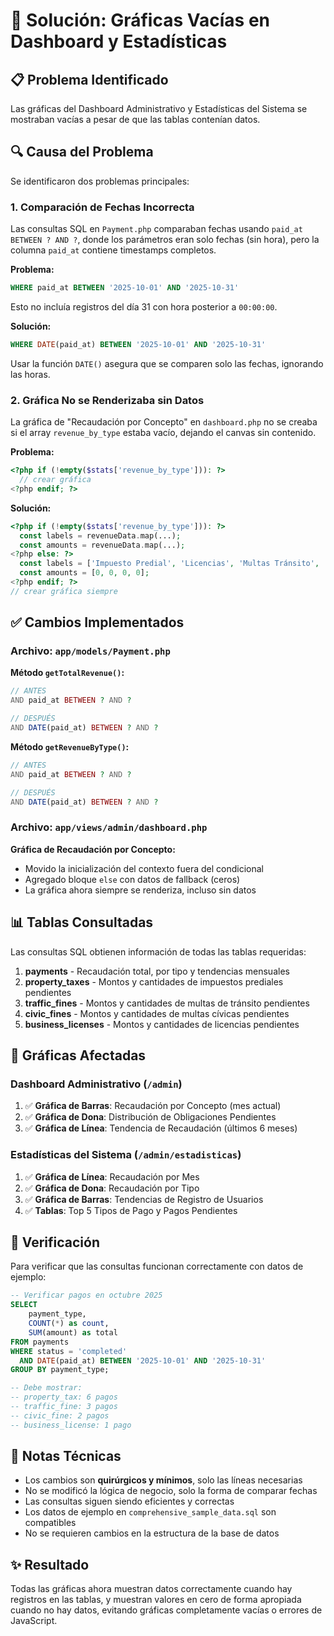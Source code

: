 # 🔧 Solución: Gráficas Vacías en Dashboard y Estadísticas

## 📋 Problema Identificado

Las gráficas del Dashboard Administrativo y Estadísticas del Sistema se mostraban vacías a pesar de que las tablas contenían datos.

## 🔍 Causa del Problema

Se identificaron dos problemas principales:

### 1. Comparación de Fechas Incorrecta
Las consultas SQL en `Payment.php` comparaban fechas usando `paid_at BETWEEN ? AND ?`, donde los parámetros eran solo fechas (sin hora), pero la columna `paid_at` contiene timestamps completos.

**Problema:**
```sql
WHERE paid_at BETWEEN '2025-10-01' AND '2025-10-31'
```
Esto no incluía registros del día 31 con hora posterior a `00:00:00`.

**Solución:**
```sql
WHERE DATE(paid_at) BETWEEN '2025-10-01' AND '2025-10-31'
```
Usar la función `DATE()` asegura que se comparen solo las fechas, ignorando las horas.

### 2. Gráfica No se Renderizaba sin Datos
La gráfica de "Recaudación por Concepto" en `dashboard.php` no se creaba si el array `revenue_by_type` estaba vacío, dejando el canvas sin contenido.

**Problema:**
```php
<?php if (!empty($stats['revenue_by_type'])): ?>
  // crear gráfica
<?php endif; ?>
```

**Solución:**
```php
<?php if (!empty($stats['revenue_by_type'])): ?>
  const labels = revenueData.map(...);
  const amounts = revenueData.map(...);
<?php else: ?>
  const labels = ['Impuesto Predial', 'Licencias', 'Multas Tránsito', 'Multas Cívicas'];
  const amounts = [0, 0, 0, 0];
<?php endif; ?>
// crear gráfica siempre
```

## ✅ Cambios Implementados

### Archivo: `app/models/Payment.php`

**Método `getTotalRevenue()`:**
```php
// ANTES
AND paid_at BETWEEN ? AND ?

// DESPUÉS
AND DATE(paid_at) BETWEEN ? AND ?
```

**Método `getRevenueByType()`:**
```php
// ANTES
AND paid_at BETWEEN ? AND ?

// DESPUÉS
AND DATE(paid_at) BETWEEN ? AND ?
```

### Archivo: `app/views/admin/dashboard.php`

**Gráfica de Recaudación por Concepto:**
- Movido la inicialización del contexto fuera del condicional
- Agregado bloque `else` con datos de fallback (ceros)
- La gráfica ahora siempre se renderiza, incluso sin datos

## 📊 Tablas Consultadas

Las consultas SQL obtienen información de todas las tablas requeridas:

1. **payments** - Recaudación total, por tipo y tendencias mensuales
2. **property_taxes** - Montos y cantidades de impuestos prediales pendientes
3. **traffic_fines** - Montos y cantidades de multas de tránsito pendientes
4. **civic_fines** - Montos y cantidades de multas cívicas pendientes
5. **business_licenses** - Montos y cantidades de licencias pendientes

## 🎯 Gráficas Afectadas

### Dashboard Administrativo (`/admin`)
1. ✅ **Gráfica de Barras**: Recaudación por Concepto (mes actual)
2. ✅ **Gráfica de Dona**: Distribución de Obligaciones Pendientes
3. ✅ **Gráfica de Línea**: Tendencia de Recaudación (últimos 6 meses)

### Estadísticas del Sistema (`/admin/estadisticas`)
1. ✅ **Gráfica de Línea**: Recaudación por Mes
2. ✅ **Gráfica de Dona**: Recaudación por Tipo
3. ✅ **Gráfica de Barras**: Tendencias de Registro de Usuarios
4. ✅ **Tablas**: Top 5 Tipos de Pago y Pagos Pendientes

## 🔬 Verificación

Para verificar que las consultas funcionan correctamente con datos de ejemplo:

```sql
-- Verificar pagos en octubre 2025
SELECT 
    payment_type, 
    COUNT(*) as count, 
    SUM(amount) as total
FROM payments 
WHERE status = 'completed'
  AND DATE(paid_at) BETWEEN '2025-10-01' AND '2025-10-31'
GROUP BY payment_type;

-- Debe mostrar:
-- property_tax: 6 pagos
-- traffic_fine: 3 pagos
-- civic_fine: 2 pagos
-- business_license: 1 pago
```

## 📝 Notas Técnicas

- Los cambios son **quirúrgicos y mínimos**, solo las líneas necesarias
- No se modificó la lógica de negocio, solo la forma de comparar fechas
- Las consultas siguen siendo eficientes y correctas
- Los datos de ejemplo en `comprehensive_sample_data.sql` son compatibles
- No se requieren cambios en la estructura de la base de datos

## ✨ Resultado

Todas las gráficas ahora muestran datos correctamente cuando hay registros en las tablas, y muestran valores en cero de forma apropiada cuando no hay datos, evitando gráficas completamente vacías o errores de JavaScript.
